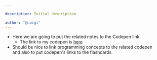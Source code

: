 ```yaml
---

description: Initial description.

author: "@Luigi"
---
```


- Here we are going to put the related notes to the Codepen link.
	- The link to my codepen is [here](https://codepen.io/your-work/?item_type=pen)
- Should be nice to link programming concepts to the related codepen and also to put codepen's links to the flashcards.